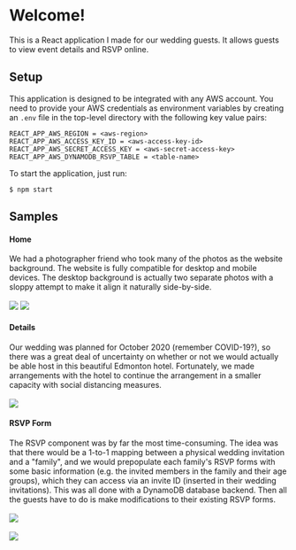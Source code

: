 # Welcome!

This is a React application I made for our wedding guests. It allows guests to view event details and RSVP online.

## Setup
This application is designed to be integrated with any AWS account.
You need to provide your AWS credentials as environment variables by creating an `.env` file in the top-level directory with the following key value pairs:
```
REACT_APP_AWS_REGION = <aws-region>
REACT_APP_AWS_ACCESS_KEY_ID = <aws-access-key-id>
REACT_APP_AWS_SECRET_ACCESS_KEY = <aws-secret-access-key>
REACT_APP_AWS_DYNAMODB_RSVP_TABLE = <table-name>
```

To start the application, just run:
```
$ npm start
```

## Samples
#### Home
We had a photographer friend who took many of the photos as the website background. The website is fully compatible for desktop and mobile devices. The desktop background is actually two separate photos with a sloppy attempt to make it align it naturally side-by-side.<br/><br/>
<img src="readme/home.PNG"/>
<img src="readme/home-m.PNG"/>

#### Details
Our wedding was planned for October 2020 (remember COVID-19?), so there was a great deal of uncertainty on whether or not we would actually be able host in this beautiful Edmonton hotel. Fortunately, we made arrangements with the hotel to continue the arrangement in a smaller capacity with social distancing measures.<br/><br/>
<img src="readme/details.PNG"/>

#### RSVP Form
The RSVP component was by far the most time-consuming. The idea was that there would be a 1-to-1 mapping between a physical wedding invitation and a "family", and we would prepopulate each family's RSVP forms with some basic information (e.g. the invited members in the family and their age groups), which they can access via an invite ID (inserted in their wedding invitations). This was all done with a DynamoDB database backend. Then all the guests have to do is make modifications to their existing RSVP forms.<br/><br/>
<img src="readme/rsvp-1.PNG"/>
<br/><br/>
<img src="readme/rsvp-2.PNG"/>
